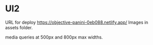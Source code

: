 # UI2

URL for deploy https://objective-panini-0eb088.netlify.app/
Images in assets folder.

media queries at 500px and 800px max widths.
